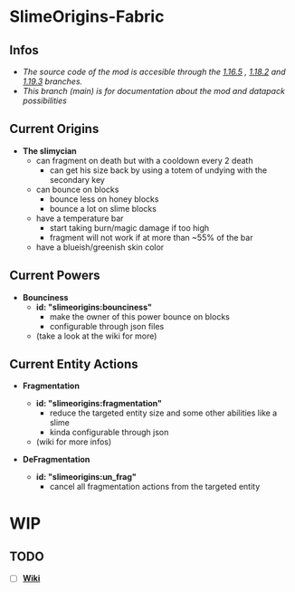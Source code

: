 # SlimeOrigins-Fabric

## Infos

- *The source code of the mod is accesible through the [1.16.5](../1.16.5) , [1.18.2](../1.18.2) and [1.19.3](../1.19.3) branches.*
- *This branch (main) is for documentation about the mod and datapack possibilities*

## Current Origins

* **The slimycian**
  - can fragment on death but with a cooldown every 2 death
    + can get his size back by using a totem of undying with the secondary key
  - can bounce on blocks
    + bounce less on honey blocks
    + bounce a lot on slime blocks
  - have a temperature bar
    + start taking burn/magic damage if too high
    + fragment will not work if at more than ~55% of the bar
  - have a blueish/greenish skin color

## Current Powers

* **Bounciness**
  + **id: "slimeorigins:bounciness"**
    - make the owner of this power bounce on blocks
    - configurable through json files
  + (take a look at the wiki for more)

## Current Entity Actions

* **Fragmentation**
  + **id: "slimeorigins:fragmentation"**
    - reduce the targeted entity size and some other abilities like a slime
    - kinda configurable through json
  + (wiki for more infos)

* **DeFragmentation**
  + **id: "slimeorigins:un_frag"**
    - cancel all fragmentation actions from the targeted entity

# WIP

## TODO

- [ ] **[Wiki](../wiki)**
